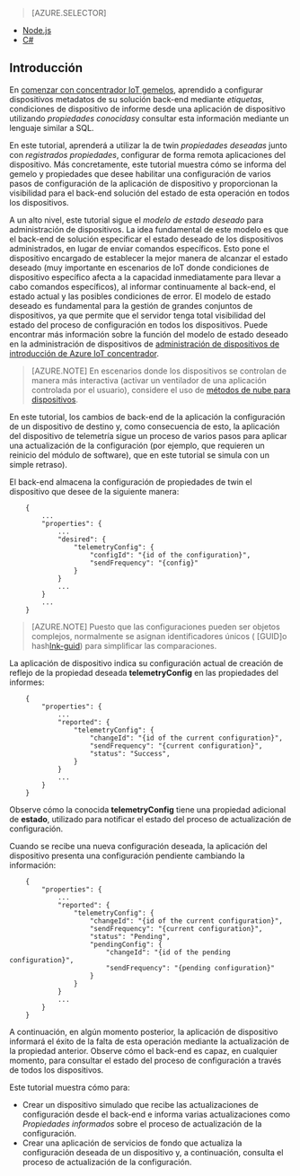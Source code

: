 > [AZURE.SELECTOR]
- [Node.js](../articles/iot-hub/iot-hub-node-node-twin-how-to-configure.md)
- [C#](../articles/iot-hub/iot-hub-csharp-node-twin-how-to-configure.md)

## <a name="introduction"></a>Introducción

En [comenzar con concentrador IoT gemelos][lnk-twin-tutorial], aprendido a configurar dispositivos metadatos de su solución back-end mediante *etiquetas*, condiciones de dispositivo de informe desde una aplicación de dispositivo utilizando *propiedades conocidas*y consultar esta información mediante un lenguaje similar a SQL.

En este tutorial, aprenderá a utilizar la de twin *propiedades deseadas* junto con *registrados propiedades*, configurar de forma remota aplicaciones del dispositivo. Más concretamente, este tutorial muestra cómo se informa del gemelo y propiedades que desee habilitar una configuración de varios pasos de configuración de la aplicación de dispositivo y proporcionan la visibilidad para el back-end solución del estado de esta operación en todos los dispositivos.

A un alto nivel, este tutorial sigue el *modelo de estado deseado* para administración de dispositivos. La idea fundamental de este modelo es que el back-end de solución especificar el estado deseado de los dispositivos administrados, en lugar de enviar comandos específicos. Esto pone el dispositivo encargado de establecer la mejor manera de alcanzar el estado deseado (muy importante en escenarios de IoT donde condiciones de dispositivo específico afecta a la capacidad inmediatamente para llevar a cabo comandos específicos), al informar continuamente al back-end, el estado actual y las posibles condiciones de error. El modelo de estado deseado es fundamental para la gestión de grandes conjuntos de dispositivos, ya que permite que el servidor tenga total visibilidad del estado del proceso de configuración en todos los dispositivos.
Puede encontrar más información sobre la función del modelo de estado deseado en la administración de dispositivos de [administración de dispositivos de introducción de Azure IoT concentrador][lnk-dm-overview].

> [AZURE.NOTE] En escenarios donde los dispositivos se controlan de manera más interactiva (activar un ventilador de una aplicación controlada por el usuario), considere el uso de [métodos de nube para dispositivos][lnk-methods].

En este tutorial, los cambios de back-end de la aplicación la configuración de un dispositivo de destino y, como consecuencia de esto, la aplicación del dispositivo de telemetría sigue un proceso de varios pasos para aplicar una actualización de la configuración (por ejemplo, que requieren un reinicio del módulo de software), que en este tutorial se simula con un simple retraso).

El back-end almacena la configuración de propiedades de twin el dispositivo que desee de la siguiente manera:

        {
            ...
            "properties": {
                ...
                "desired": {
                    "telemetryConfig": {
                        "configId": "{id of the configuration}",
                        "sendFrequency": "{config}"
                    }
                }
                ...
            }
            ...
        }

> [AZURE.NOTE] Puesto que las configuraciones pueden ser objetos complejos, normalmente se asignan identificadores únicos ( [GUID]o hash[lnk-guid]) para simplificar las comparaciones.

La aplicación de dispositivo indica su configuración actual de creación de reflejo de la propiedad deseada **telemetryConfig** en las propiedades del informes:

        {
            "properties": {
                ...
                "reported": {
                    "telemetryConfig": {
                        "changeId": "{id of the current configuration}",
                        "sendFrequency": "{current configuration}",
                        "status": "Success",
                    }
                }
                ...
            }
        }

Observe cómo la conocida **telemetryConfig** tiene una propiedad adicional de **estado**, utilizado para notificar el estado del proceso de actualización de configuración.

Cuando se recibe una nueva configuración deseada, la aplicación del dispositivo presenta una configuración pendiente cambiando la información:

        {
            "properties": {
                ...
                "reported": {
                    "telemetryConfig": {
                        "changeId": "{id of the current configuration}",
                        "sendFrequency": "{current configuration}",
                        "status": "Pending",
                        "pendingConfig": {
                            "changeId": "{id of the pending configuration}",
                            "sendFrequency": "{pending configuration}"
                        }
                    }
                }
                ...
            }
        }

A continuación, en algún momento posterior, la aplicación de dispositivo informará el éxito de la falta de esta operación mediante la actualización de la propiedad anterior.
Observe cómo el back-end es capaz, en cualquier momento, para consultar el estado del proceso de configuración a través de todos los dispositivos.

Este tutorial muestra cómo para:

- Crear un dispositivo simulado que recibe las actualizaciones de configuración desde el back-end e informa varias actualizaciones como *Propiedades informados* sobre el proceso de actualización de la configuración.
- Crear una aplicación de servicios de fondo que actualiza la configuración deseada de un dispositivo y, a continuación, consulta el proceso de actualización de la configuración.

<!-- links -->

[lnk-methods]: ../articles/iot-hub/iot-hub-devguide-direct-methods.md
[lnk-dm-overview]: ../articles/iot-hub/iot-hub-device-management-overview.md
[lnk-twin-tutorial]: ../articles/iot-hub/iot-hub-node-node-twin-getstarted.md
[lnk-guid]: https://en.wikipedia.org/wiki/Globally_unique_identifier